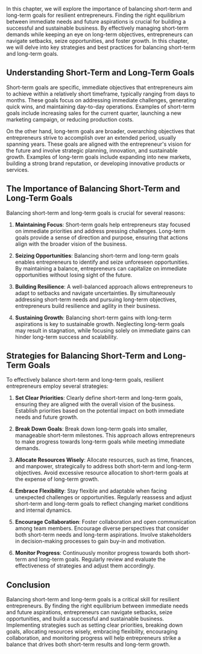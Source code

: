 
In this chapter, we will explore the importance of balancing short-term and long-term goals for resilient entrepreneurs. Finding the right equilibrium between immediate needs and future aspirations is crucial for building a successful and sustainable business. By effectively managing short-term demands while keeping an eye on long-term objectives, entrepreneurs can navigate setbacks, seize opportunities, and foster growth. In this chapter, we will delve into key strategies and best practices for balancing short-term and long-term goals.

**Understanding Short-Term and Long-Term Goals**
------------------------------------------------

Short-term goals are specific, immediate objectives that entrepreneurs aim to achieve within a relatively short timeframe, typically ranging from days to months. These goals focus on addressing immediate challenges, generating quick wins, and maintaining day-to-day operations. Examples of short-term goals include increasing sales for the current quarter, launching a new marketing campaign, or reducing production costs.

On the other hand, long-term goals are broader, overarching objectives that entrepreneurs strive to accomplish over an extended period, usually spanning years. These goals are aligned with the entrepreneur's vision for the future and involve strategic planning, innovation, and sustainable growth. Examples of long-term goals include expanding into new markets, building a strong brand reputation, or developing innovative products or services.

**The Importance of Balancing Short-Term and Long-Term Goals**
--------------------------------------------------------------

Balancing short-term and long-term goals is crucial for several reasons:

1. **Maintaining Focus**: Short-term goals help entrepreneurs stay focused on immediate priorities and address pressing challenges. Long-term goals provide a sense of direction and purpose, ensuring that actions align with the broader vision of the business.

2. **Seizing Opportunities**: Balancing short-term and long-term goals enables entrepreneurs to identify and seize unforeseen opportunities. By maintaining a balance, entrepreneurs can capitalize on immediate opportunities without losing sight of the future.

3. **Building Resilience**: A well-balanced approach allows entrepreneurs to adapt to setbacks and navigate uncertainties. By simultaneously addressing short-term needs and pursuing long-term objectives, entrepreneurs build resilience and agility in their business.

4. **Sustaining Growth**: Balancing short-term gains with long-term aspirations is key to sustainable growth. Neglecting long-term goals may result in stagnation, while focusing solely on immediate gains can hinder long-term success and scalability.

**Strategies for Balancing Short-Term and Long-Term Goals**
-----------------------------------------------------------

To effectively balance short-term and long-term goals, resilient entrepreneurs employ several strategies:

1. **Set Clear Priorities**: Clearly define short-term and long-term goals, ensuring they are aligned with the overall vision of the business. Establish priorities based on the potential impact on both immediate needs and future growth.

2. **Break Down Goals**: Break down long-term goals into smaller, manageable short-term milestones. This approach allows entrepreneurs to make progress towards long-term goals while meeting immediate demands.

3. **Allocate Resources Wisely**: Allocate resources, such as time, finances, and manpower, strategically to address both short-term and long-term objectives. Avoid excessive resource allocation to short-term goals at the expense of long-term growth.

4. **Embrace Flexibility**: Stay flexible and adaptable when facing unexpected challenges or opportunities. Regularly reassess and adjust short-term and long-term goals to reflect changing market conditions and internal dynamics.

5. **Encourage Collaboration**: Foster collaboration and open communication among team members. Encourage diverse perspectives that consider both short-term needs and long-term aspirations. Involve stakeholders in decision-making processes to gain buy-in and motivation.

6. **Monitor Progress**: Continuously monitor progress towards both short-term and long-term goals. Regularly review and evaluate the effectiveness of strategies and adjust them accordingly.

**Conclusion**
--------------

Balancing short-term and long-term goals is a critical skill for resilient entrepreneurs. By finding the right equilibrium between immediate needs and future aspirations, entrepreneurs can navigate setbacks, seize opportunities, and build a successful and sustainable business. Implementing strategies such as setting clear priorities, breaking down goals, allocating resources wisely, embracing flexibility, encouraging collaboration, and monitoring progress will help entrepreneurs strike a balance that drives both short-term results and long-term growth.
